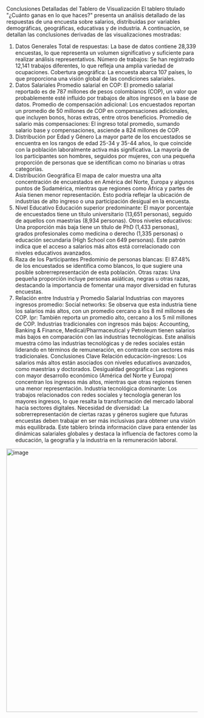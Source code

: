 Conclusiones Detalladas del Tablero de Visualización
El tablero titulado "¿Cuánto ganas en lo que haces?" presenta un análisis detallado de las respuestas de una encuesta sobre salarios, distribuidas por variables demográficas, geográficas, educativas y de industria. A continuación, se detallan las conclusiones derivadas de las visualizaciones mostradas:

1. Datos Generales
Total de respuestas: La base de datos contiene 28,339 encuestas, lo que representa un volumen significativo y suficiente para realizar análisis representativos.
Número de trabajos: Se han registrado 12,141 trabajos diferentes, lo que refleja una amplia variedad de ocupaciones.
Cobertura geográfica: La encuesta abarca 107 países, lo que proporciona una visión global de las condiciones salariales.
2. Datos Salariales
Promedio salarial en COP: El promedio salarial reportado es de 787 millones de pesos colombianos (COP), un valor que probablemente esté influido por trabajos de altos ingresos en la base de datos.
Promedio de compensación adicional: Los encuestados reportan un promedio de 50 millones de COP en compensaciones adicionales, que incluyen bonos, horas extras, entre otros beneficios.
Promedio de salario más compensaciones: El ingreso total promedio, sumando salario base y compensaciones, asciende a 824 millones de COP.
3. Distribución por Edad y Género
La mayor parte de los encuestados se encuentra en los rangos de edad 25-34 y 35-44 años, lo que coincide con la población laboralmente activa más significativa.
La mayoría de los participantes son hombres, seguidos por mujeres, con una pequeña proporción de personas que se identifican como no binarias u otras categorías.
4. Distribución Geográfica
El mapa de calor muestra una alta concentración de encuestados en América del Norte, Europa y algunos puntos de Sudamérica, mientras que regiones como África y partes de Asia tienen menor representación.
Esto podría reflejar la ubicación de industrias de alto ingreso o una participación desigual en la encuesta.
5. Nivel Educativo
Educación superior predominante: El mayor porcentaje de encuestados tiene un título universitario (13,651 personas), seguido de aquellos con maestrías (8,934 personas).
Otros niveles educativos: Una proporción más baja tiene un título de PhD (1,433 personas), grados profesionales como medicina o derecho (1,335 personas) o educación secundaria (High School con 649 personas).
Este patrón indica que el acceso a salarios más altos está correlacionado con niveles educativos avanzados.
6. Raza de los Participantes
Predominio de personas blancas: El 87.48% de los encuestados se identifica como blancos, lo que sugiere una posible sobrerrepresentación de esta población.
Otras razas: Una pequeña proporción incluye personas asiáticas, negras u otras razas, destacando la importancia de fomentar una mayor diversidad en futuras encuestas.
7. Relación entre Industria y Promedio Salarial
Industrias con mayores ingresos promedio:
Social networks: Se observa que esta industria tiene los salarios más altos, con un promedio cercano a los 8 mil millones de COP.
Ipr: También reporta un promedio alto, cercano a los 5 mil millones de COP.
Industrias tradicionales con ingresos más bajos:
Accounting, Banking & Finance, Medical/Pharmaceutical y Petroleum tienen salarios más bajos en comparación con las industrias tecnológicas.
Este análisis muestra cómo las industrias tecnológicas y de redes sociales están liderando en términos de remuneración, en contraste con sectores más tradicionales.
Conclusiones Clave
Relación educación-ingresos: Los salarios más altos están asociados con niveles educativos avanzados, como maestrías y doctorados.
Desigualdad geográfica: Las regiones con mayor desarrollo económico (América del Norte y Europa) concentran los ingresos más altos, mientras que otras regiones tienen una menor representación.
Industria tecnológica dominante: Los trabajos relacionados con redes sociales y tecnología generan los mayores ingresos, lo que resalta la transformación del mercado laboral hacia sectores digitales.
Necesidad de diversidad: La sobrerrepresentación de ciertas razas y géneros sugiere que futuras encuestas deben trabajar en ser más inclusivas para obtener una visión más equilibrada.
Este tablero brinda información clave para entender las dinámicas salariales globales y destaca la influencia de factores como la educación, la geografía y la industria en la remuneración laboral.
<img width="694" alt="image" src="https://github.com/user-attachments/assets/2de5872b-81e7-4973-8338-05280096805d" />
